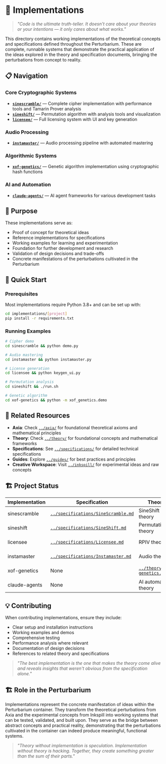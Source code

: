 # 🔧 Implementations

> *"Code is the ultimate truth-teller. It doesn't care about your theories or your intentions — it only cares about what works."*

This directory contains working implementations of the theoretical concepts and specifications defined throughout the Perturbarium. These are complete, runnable systems that demonstrate the practical application of the ideas explored in the theory and specification documents, bringing the perturbations from concept to reality.

## 📋 Navigation

### Core Cryptographic Systems
- **[`sinescramble/`](sinescramble/)** — Complete cipher implementation with performance tools and Tamarin Prover analysis
- **[`sineshift/`](sineshift/)** — Permutation algorithm with analysis tools and visualization
- **[`licensee/`](licensee/)** — Full licensing system with UI and key generation

### Audio Processing
- **[`instamaster/`](instamaster/)** — Audio processing pipeline with automated mastering

### Algorithmic Systems
- **[`xof-genetics/`](xof-genetics/)** — Genetic algorithm implementation using cryptographic hash functions

### AI and Automation
- **[`claude-agents/`](claude-agents/)** — AI agent frameworks for various development tasks

## 🎯 Purpose

These implementations serve as:
- Proof of concept for theoretical ideas
- Reference implementations for specifications
- Working examples for learning and experimentation
- Foundation for further development and research
- Validation of design decisions and trade-offs
- Concrete manifestations of the perturbations cultivated in the Perturbarium

## 🚀 Quick Start

### Prerequisites
Most implementations require Python 3.8+ and can be set up with:
```bash
cd implementations/[project]
pip install -r requirements.txt
```

### Running Examples
```bash
# Cipher demo
cd sinescramble && python demo.py

# Audio mastering
cd instamaster && python instamaster.py

# License generation
cd licensee && python keygen_ui.py

# Permutation analysis
cd sineshift && ./run.sh

# Genetic algorithm
cd xof-genetics && python -m xof_genetics.demo
```

## 🔗 Related Resources

- **Axia**: Check [`../axia/`](../axia/) for foundational theoretical axioms and mathematical principles
- **Theory**: Check [`../theory/`](../theory/) for foundational concepts and mathematical frameworks
- **Specifications**: See [`../specifications/`](../specifications/) for detailed technical specifications
- **Guides**: Explore [`../guides/`](../guides/) for best practices and principles
- **Creative Workspace**: Visit [`../inkspill/`](../inkspill/) for experimental ideas and raw concepts

## 🏗️ Project Status

| Implementation | Specification | Theory | Status |
|----------------|---------------|--------|--------|
| sinescramble | [`../specifications/SineScramble.md`](../specifications/SineScramble.md) | SineShift theory | ✅ Complete |
| sineshift | [`../specifications/SineShift.md`](../specifications/SineShift.md) | Permutation theory | ✅ Complete |
| licensee | [`../specifications/Licensee.md`](../specifications/Licensee.md) | RPIV theory | ✅ Complete |
| instamaster | [`../specifications/Instamaster.md`](../specifications/Instamaster.md) | Audio theory | ✅ Complete |
| xof-genetics | None | [`../theory/xof-genetics.md`](../theory/xof-genetics.md) | ✅ Complete |
| claude-agents | None | AI automation theory | ✅ Complete |

## 💡 Contributing

When contributing implementations, ensure they include:
- Clear setup and installation instructions
- Working examples and demos
- Comprehensive testing
- Performance analysis where relevant
- Documentation of design decisions
- References to related theory and specifications

> *"The best implementation is the one that makes the theory come alive and reveals insights that weren't obvious from the specification alone."*

## 🏗️ Role in the Perturbarium

Implementations represent the concrete manifestation of ideas within the Perturbarium container. They transform the theoretical perturbations from Axia and the experimental concepts from Inkspill into working systems that can be tested, validated, and built upon. They serve as the bridge between abstract concepts and practical reality, demonstrating that the perturbations cultivated in the container can indeed produce meaningful, functional systems.

> *"Theory without implementation is speculation. Implementation without theory is hacking. Together, they create something greater than the sum of their parts."*
